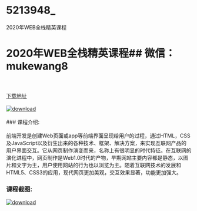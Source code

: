 # 5213948_
2020年WEB全栈精英课程
# 2020年WEB全栈精英课程## 微信：mukewang8
<br/></br>[下载地址](http://www.36tz.cn/article/5213948 "下载地址")
<br/></br>[![download](http://36tz.cn/muke_img/2020_06_1-84-300x174.png "下载地址")](http://www.36tz.cn/article/5213948 "下载地址")
<br/></br>### 课程介绍:<br/></br>前端开发是创建Web页面或app等前端界面呈现给用户的过程，通过HTML，CSS及JavaScript以及衍生出来的各种技术、框架、解决方案，来实现互联网产品的用户界面交互。它从网页制作演变而来，名称上有很明显的时代特征。在互联网的演化进程中，网页制作是Web1.0时代的产物，早期网站主要内容都是静态，以图片和文字为主，用户使用网站的行为也以浏览为主。随着互联网技术的发展和HTML5、CSS3的应用，现代网页更加美观，交互效果显著，功能更加强大。

### 课程截图:
[![download](http://36tz.cn/muke_img/2020_06_2-91.png "下载地址")](http://www.36tz.cn/article/5213948 "下载地址")
